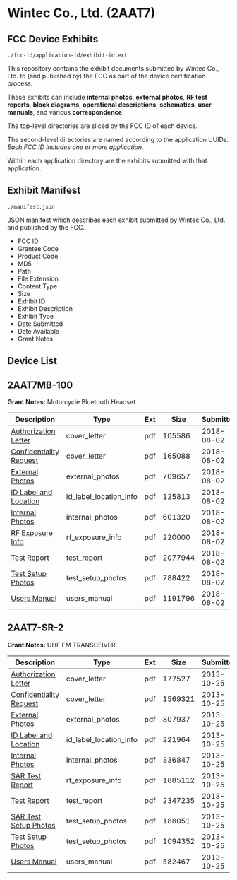 # Wintec Co., Ltd. (2AAT7)
## FCC Device Exhibits

```
./fcc-id/application-id/exhibit-id.ext
```

This repository contains the exhibit documents submitted by Wintec Co., Ltd. to (and published by) the FCC as part of the device certification process.

These exhibits can include **internal photos**, **external photos**, **RF test reports**, **block diagrams**, **operational descriptions**, **schematics**, **user manuals**, and various **correspondence**.

The top-level directories are sliced by the FCC ID of each device.

The second-level directories are named according to the application UUIDs. *Each FCC ID includes one or more application.*

Within each application directory are the exhibits submitted with that application. 

## Exhibit Manifest

```
./manifest.json
```

JSON manifest which describes each exhibit submitted by Wintec Co., Ltd. and published by the FCC.

- FCC ID
- Grantee Code
- Product Code
- MD5
- Path
- File Extension
- Content Type
- Size
- Exhibit ID
- Exhibit Description
- Exhibit Type
- Date Submitted
- Date Available
- Grant Notes

## Device List
## 2AAT7MB-100
**Grant Notes:** Motorcycle Bluetooth Headset

| Description | Type | Ext | Size | Submitted | Available |
| ----------- | ---- | --- | ---- | --------- | --------- |
| [Authorization Letter](2AAT7MB-100/97e16f90aad5fbbdd909fd2a83945172/3949394.pdf) | cover_letter | pdf | 105586 | 2018-08-02 | 2018-08-02 |
| [Confidentiality Request](2AAT7MB-100/97e16f90aad5fbbdd909fd2a83945172/3949395.pdf) | cover_letter | pdf | 165088 | 2018-08-02 | 2018-08-02 |
| [External Photos](2AAT7MB-100/97e16f90aad5fbbdd909fd2a83945172/3949397.pdf) | external_photos | pdf | 709657 | 2018-08-02 | 2018-08-02 |
| [ID Label and Location](2AAT7MB-100/97e16f90aad5fbbdd909fd2a83945172/3949398.pdf) | id_label_location_info | pdf | 125813 | 2018-08-02 | 2018-08-02 |
| [Internal Photos](2AAT7MB-100/97e16f90aad5fbbdd909fd2a83945172/3949399.pdf) | internal_photos | pdf | 601320 | 2018-08-02 | 2018-08-02 |
| [RF Exposure Info](2AAT7MB-100/97e16f90aad5fbbdd909fd2a83945172/3949402.pdf) | rf_exposure_info | pdf | 220000 | 2018-08-02 | 2018-08-02 |
| [Test Report](2AAT7MB-100/97e16f90aad5fbbdd909fd2a83945172/3949404.pdf) | test_report | pdf | 2077944 | 2018-08-02 | 2018-08-02 |
| [Test Setup Photos](2AAT7MB-100/97e16f90aad5fbbdd909fd2a83945172/3949405.pdf) | test_setup_photos | pdf | 788422 | 2018-08-02 | 2018-08-02 |
| [Users Manual](2AAT7MB-100/97e16f90aad5fbbdd909fd2a83945172/3949406.pdf) | users_manual | pdf | 1191796 | 2018-08-02 | 2018-08-02 |
## 2AAT7-SR-2
**Grant Notes:** UHF FM TRANSCEIVER

| Description | Type | Ext | Size | Submitted | Available |
| ----------- | ---- | --- | ---- | --------- | --------- |
| [Authorization Letter](2AAT7-SR-2/4da4a7e5c3ce12f4d2b4626ad21eaaf5/2101704.pdf) | cover_letter | pdf | 177527 | 2013-10-25 | 2013-10-25 |
| [Confidentiality Request](2AAT7-SR-2/4da4a7e5c3ce12f4d2b4626ad21eaaf5/2101705.pdf) | cover_letter | pdf | 1569321 | 2013-10-25 | 2013-10-25 |
| [External Photos](2AAT7-SR-2/4da4a7e5c3ce12f4d2b4626ad21eaaf5/2101707.pdf) | external_photos | pdf | 807937 | 2013-10-25 | 2013-10-25 |
| [ID Label and Location](2AAT7-SR-2/4da4a7e5c3ce12f4d2b4626ad21eaaf5/2101708.pdf) | id_label_location_info | pdf | 221964 | 2013-10-25 | 2013-10-25 |
| [Internal Photos](2AAT7-SR-2/4da4a7e5c3ce12f4d2b4626ad21eaaf5/2101709.pdf) | internal_photos | pdf | 336847 | 2013-10-25 | 2013-10-25 |
| [SAR Test Report](2AAT7-SR-2/4da4a7e5c3ce12f4d2b4626ad21eaaf5/2101712.pdf) | rf_exposure_info | pdf | 1885112 | 2013-10-25 | 2013-10-25 |
| [Test Report](2AAT7-SR-2/4da4a7e5c3ce12f4d2b4626ad21eaaf5/2101715.pdf) | test_report | pdf | 2347235 | 2013-10-25 | 2013-10-25 |
| [SAR Test Setup Photos](2AAT7-SR-2/4da4a7e5c3ce12f4d2b4626ad21eaaf5/2101713.pdf) | test_setup_photos | pdf | 188051 | 2013-10-25 | 2013-10-25 |
| [Test Setup Photos](2AAT7-SR-2/4da4a7e5c3ce12f4d2b4626ad21eaaf5/2101716.pdf) | test_setup_photos | pdf | 1094352 | 2013-10-25 | 2013-10-25 |
| [Users Manual](2AAT7-SR-2/4da4a7e5c3ce12f4d2b4626ad21eaaf5/2101717.pdf) | users_manual | pdf | 582467 | 2013-10-25 | 2013-10-25 |
